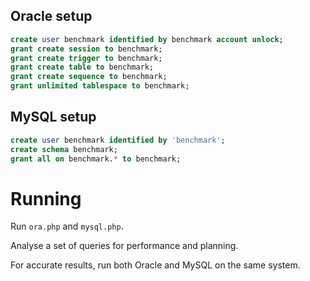 ## Oracle setup
```sql
create user benchmark identified by benchmark account unlock;
grant create session to benchmark;
grant create trigger to benchmark;
grant create table to benchmark;
grant create sequence to benchmark;
grant unlimited tablespace to benchmark;
```
## MySQL setup

```sql
create user benchmark identified by 'benchmark';
create schema benchmark;
grant all on benchmark.* to benchmark;
```

# Running

Run `ora.php` and `mysql.php`.

Analyse a set of queries for performance and planning.

For accurate results, run both Oracle and MySQL on the same system.
